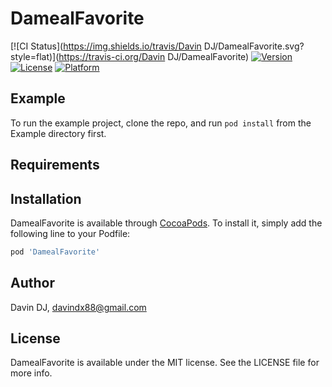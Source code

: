 # DamealFavorite

[![CI Status](https://img.shields.io/travis/Davin DJ/DamealFavorite.svg?style=flat)](https://travis-ci.org/Davin DJ/DamealFavorite)
[![Version](https://img.shields.io/cocoapods/v/DamealFavorite.svg?style=flat)](https://cocoapods.org/pods/DamealFavorite)
[![License](https://img.shields.io/cocoapods/l/DamealFavorite.svg?style=flat)](https://cocoapods.org/pods/DamealFavorite)
[![Platform](https://img.shields.io/cocoapods/p/DamealFavorite.svg?style=flat)](https://cocoapods.org/pods/DamealFavorite)

## Example

To run the example project, clone the repo, and run `pod install` from the Example directory first.

## Requirements

## Installation

DamealFavorite is available through [CocoaPods](https://cocoapods.org). To install
it, simply add the following line to your Podfile:

```ruby
pod 'DamealFavorite'
```

## Author

Davin DJ, davindx88@gmail.com

## License

DamealFavorite is available under the MIT license. See the LICENSE file for more info.
